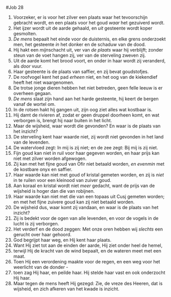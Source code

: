 #Job 28
1. Voorzeker, er is voor het zilver een plaats waar het tevoorschijn gebracht wordt, en een plaats voor het goud *waar* het gezuiverd wordt. 
2. Het ijzer wordt uit de aarde gehaald, en *uit* gesteente wordt koper gesmolten. 
3. *De mens* bepaalt het einde voor de duisternis, en elke grens onderzoekt men, het gesteente *in* het donker en de schaduw van de dood. 
4. Hij hakt een *mijn*schacht uit, ver van *de plaats* waar hij verblijft; zonder steun van de voet hangen zij, ver van de sterveling zweven zij. 
5. Uit de aarde komt het brood voort, en onder in haar wordt zij veranderd, als *door* vuur. 
6. Haar gesteente is de plaats van saffier, en zij bevat goudstofjes. 
7. De roofvogel kent het pad *erheen* niet, en het oog van de kiekendief heeft het niet waargenomen. 
8. De trotse jonge dieren hebben het niet betreden, geen felle leeuw is er overheen gegaan. 
9. *De mens* slaat zijn hand aan het harde gesteente, hij keert de bergen vanaf de wortel om. 
10. In de rotsen hakt hij gangen uit, zijn oog ziet alles wat kostbaar is. 
11. Hij damt de rivieren af, zodat er geen druppel doorheen komt, en wat verborgen is, brengt hij naar buiten in het licht. 
12. Maar de wijsheid, waar wordt die gevonden? En waar is de plaats van het inzicht? 
13. De sterveling kent haar waarde niet, zij wordt niet gevonden in het land van de levenden. 
14. De watervloed zegt: In mij is zij niet; en de zee zegt: Bij mij is zij niet. 
15. Fijn goud kan niet in ruil voor haar gegeven worden, en haar prijs kan niet met zilver worden afgewogen. 
16. Zij kan met het fijne goud van Ofir niet betaald worden, *en evenmin* met de kostbare onyx en saffier. 
17. Haar waarde kan niet met goud of kristal gemeten worden, en zij is *niet* in te ruilen voor een kleinood van zuiver goud. 
18. Aan koraal en kristal wordt niet *meer* gedacht, want de prijs van de wijsheid is hoger dan die van robijnen. 
19. Haar waarde kan niet met die van een topaas uit Cusj gemeten worden; en met het fijne zuivere goud kan zij niet betaald worden. 
20. De wijsheid dus, waar komt zij vandaan, en waar is de plaats van het inzicht? 
21. Zij is bedekt voor de ogen van alle levenden, en voor de vogels in de lucht is zij verborgen. 
22. Het verderf en de dood zeggen: Met onze oren hebben wij *slechts* een gerucht over haar gehoord. 
23. God begrijpt haar weg, en Híj kent haar plaats. 
24. Want Híj ziet tot aan de einden der aarde, Hij ziet onder heel de hemel, 
25. terwijl Hij de kracht van de wind bepaalt, en de wateren meet met een maat. 
26. Toen Hij een verordening maakte voor de regen, en een weg voor het weerlicht van de donder - 
27. toen zag Hij haar, en peilde haar. Hij stelde haar vast en ook onderzocht Hij haar. 
28. Maar tegen de mens heeft Hij gezegd: Zie, de vreze des Heeren, dat is wijsheid, en zich afkeren van het kwade is inzicht.
